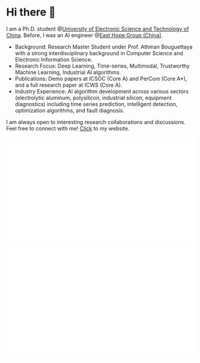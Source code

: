 # Hi there 👋
I am a Ph.D. student @[University of Electronic Science and Technology of China](https://en.uestc.edu.cn/). Before, I was an AI engineer @[East Hope Group (China)](http://www.easthope.cn/). 

- Background: Research Master Student under Prof. Athman Bouguettaya with a strong interdisciplinary background in Computer Science and Electronic Information Science.
- Research Focus: Deep Learning, Time-series, Multimodal, Trustworthy Machine Learning, Industrial AI algorithms.
- Publications: Demo papers at ICSOC (Core A) and PerCom (Core A*), and a full research paper at ICWS (Core A).
- Industry Experience: AI algorithm development across various sectors (electrolytic aluminum, polysilicon, industrial silicon, equipment diagnostics) including time series prediction, intelligent detection, optimization algorithms, and fault diagnosis.

I am always open to interesting research collaborations and discussions. Feel free to connect with me! [Click](https://www.pengweiyang.com/) to my website.


![Languages](https://github.com/Pengwei-Yang/github-stats/blob/master/generated/languages.svg)
![Overview](https://github.com/Pengwei-Yang/github-stats/blob/master/generated/overview.svg)
